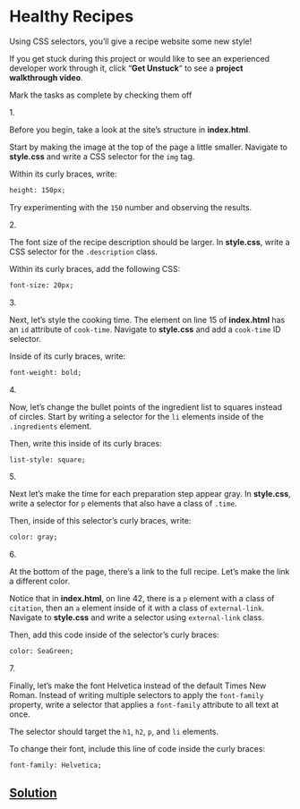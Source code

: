 # Healthy Recipes

Using CSS selectors, you’ll give a recipe website some new style!

If you get stuck during this project or would like to see an experienced
developer work through it, click “**Get Unstuck**“ to see a **project
walkthrough video**.



Mark the tasks as complete by checking them off

1\.

Before you begin, take a look at the site’s structure in **index.html**.

Start by making the image at the top of the page a little smaller.
Navigate to **style.css** and write a CSS selector for the `img` tag.

Within its curly braces, write:

``` html
height: 150px;
```

Try experimenting with the `150` number and observing the results.

2\.

The font size of the recipe description should be larger. In
**style.css**, write a CSS selector for the `.description` class.

Within its curly braces, add the following CSS:

``` html
font-size: 20px;
```

3\.

Next, let’s style the cooking time. The element on line 15 of
**index.html** has an `id` attribute of `cook-time`. Navigate to
**style.css** and add a `cook-time` ID selector.

Inside of its curly braces, write:

``` html
font-weight: bold;
```

4\.

Now, let’s change the bullet points of the ingredient list to squares
instead of circles. Start by writing a selector for the `li` elements
inside of the `.ingredients` element.

Then, write this inside of its curly braces:

``` html
list-style: square;
```

5\.

Next let’s make the time for each preparation step appear gray. In
**style.css**, write a selector for `p` elements that also have a class
of `.time`.

Then, inside of this selector’s curly braces, write:

``` html
color: gray;
```

6\.

At the bottom of the page, there’s a link to the full recipe. Let’s make
the link a different color.

Notice that in **index.html**, on line 42, there is a `p` element with a
class of `citation`, then an `a` element inside of it with a class of
`external-link`. Navigate to **style.css** and write a selector using
`external-link` class.

Then, add this code inside of the selector’s curly braces:

``` html
color: SeaGreen;
```

7\.

Finally, let’s make the font Helvetica instead of the default Times New
Roman. Instead of writing multiple selectors to apply the `font-family`
property, write a selector that applies a `font-family` attribute to all
text at once.

The selector should target the `h1`, `h2`, `p`, and `li` elements.

To change their font, include this line of code inside the curly braces:

``` html
font-family: Helvetica;
```

## [Solution](https://datttrian.github.io/codecademy/fundamentals-of-css/css-selectors-1/index.html)
